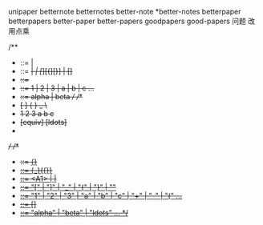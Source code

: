 unipaper
betternote
betternotes
better-note
*better-notes
betterpaper
betterpapers
better-paper
better-papers
goodpapers
good-papers
问题
改用点乘

/**
 * <E> ::= <E> | <T>
 * <T> ::= <S> | <S>_<C> | [_][{]<T>[}] | [<K>]
 * <C> ::=
 * <S> ::= 1 | 2 | 3 | a | b | c ...
 * <K> ::= alpha | beta
 */
/**
 *  \[ \] \{ \} \_ \\
 * 1 2 3 a b c
 * [equiv] [ldots]
 *
 */
/**
 * <S> ::= <U>{<U>}
 * <U> ::= <A>{_}{{<U>}}
 * <A> ::= \<A1> | <A2> | <A3>
 * <A1> ::= "[" | "]" | "_" | "{" | "}" | "\"
 * <A2> ::= "1" | "2" | "3" | "a" | "b" | "c" | "+" | "-" | "(" ...
 * <A3> ::= [<K>]
 * <K> ::= "alpha" | "beta" | "ldots" ...
 */
